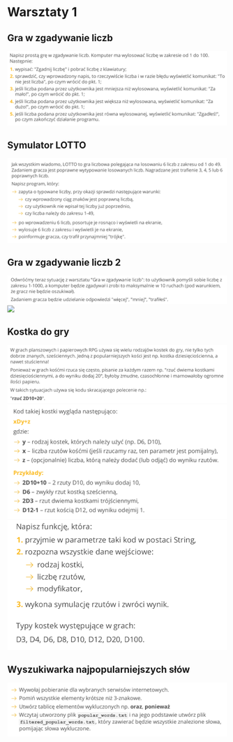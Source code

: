 # Warsztaty 1
## Gra w zgadywanie liczb
![](images_md/_1_.png)
## Symulator LOTTO
![](images_md/_2_.png)
## Gra w zgadywanie liczb 2
![](images_md/_3_.png)
![](images_md/_3.1_.png)
## Kostka do gry
![](images_md/_4.1_.png)
![](images_md/_4.2_.png)
![](images_md/_4.3_.png)
## Wyszukiwarka najpopularniejszych słów
![](images_md/_5_.png)
